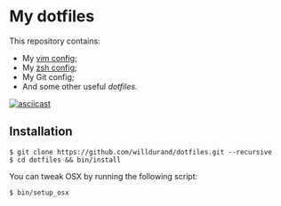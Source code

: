 My dotfiles
===========

This repository contains:

* My [vim config](http://github.com/willdurand/vim-config);
* My [zsh config](http://github.com/willdurand/zsh-config);
* My Git config;
* And some other useful _dotfiles_.

[![asciicast](https://asciinema.org/a/ei3d4g6jgvqrikner0gk02rc2.png)](https://asciinema.org/a/ei3d4g6jgvqrikner0gk02rc2)


Installation
------------

    $ git clone https://github.com/willdurand/dotfiles.git --recursive
    $ cd dotfiles && bin/install

You can tweak OSX by running the following script:

    $ bin/setup_osx
